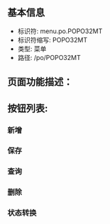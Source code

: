 
## 基本信息

- 标识符: menu.po.POPO32MT
- 标识符缩写: POPO32MT
- 类型: 菜单
- 路径: /po/POPO32MT

## 页面功能描述：





## 按钮列表:


### 新增



### 保存



### 查询



### 删除



### 状态转换


